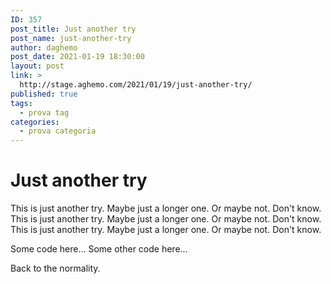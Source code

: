 ```yaml
---
ID: 357
post_title: Just another try
post_name: just-another-try
author: daghemo
post_date: 2021-01-19 18:30:00
layout: post
link: >
  http://stage.aghemo.com/2021/01/19/just-another-try/
published: true
tags:
  - prova tag
categories:
  - prova categoria
---
```

# Just another try

This is just another try. Maybe just a longer one. Or maybe not. Don't know. This is just another try. Maybe just a longer one. Or maybe not. Don't know. This is just another try. Maybe just a longer one. Or maybe not. Don't know.

Some code here... Some other code here...

Back to the normality.